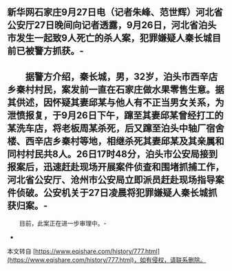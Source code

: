 新华网石家庄9月27日电（记者朱峰、范世辉）河北省公安厅27日晚间向记者透露，9月26日，河北省泊头市发生一起致9人死亡的杀人案，犯罪嫌疑人秦长城目前已被警方抓获。-
-
　　据警方介绍，秦长城，男，32岁，泊头市西辛店乡秦村村民，案发前一直在石家庄做水果零售生意。据其供述，因怀疑其妻邱某与他人有不正当男女关系，为泄愤报复，于9月26日下午，蹿至其妻邱某曾经打工的某洗车店，将老板周某杀死，后又蹿至泊头中轴厂宿舍楼、西辛店乡秦村等地，相继杀死其妻邱某及其亲属和同村村民共8人。26日17时48分，泊头市公安局接到报案后，迅速赶赴现场开展案件侦查和围堵抓捕工作，河北省公安厅、沧州市公安局立即派员赶赴现场指导案件侦破。公安机关于27日凌晨将犯罪嫌疑人秦长城抓获归案。-
-
　　目前，此案正在进一步审理中。-

-

本文转自 [https://www.eqishare.com/history/777.html](https://www.eqishare.com/history/777.html)，如有侵权，请联系删除。